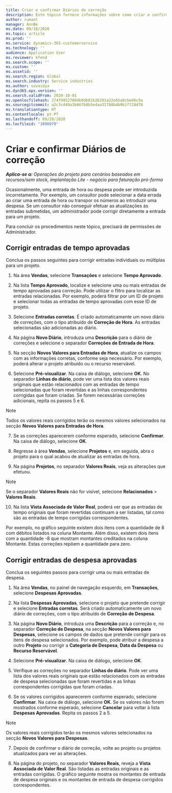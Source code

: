 ```yaml
---
title: Criar e confirmar Diários de correção
description: Este tópico fornece informações sobre como criar e confirmar um diário de correção.
author: rumant
manager: AnnBe
ms.date: 09/18/2020
ms.topic: article
ms.prod: ''
ms.service: dynamics-365-customerservice
ms.technology: ''
audience: Application User
ms.reviewer: kfend
ms.search.scope: ''
ms.custom: ''
ms.assetid: ''
ms.search.region: Global
ms.search.industry: Service industries
ms.author: suvaidya
ms.dyn365.ops.version: ''
ms.search.validFrom: 2020-10-01
ms.openlocfilehash: 274f99527804b0db81b26201a22eb5a8cbe86c9a
ms.sourcegitcommit: a2c3cd49a3b667b8b5edaa31788b4b9b1f728d78
ms.translationtype: HT
ms.contentlocale: pt-PT
ms.lasthandoff: 09/28/2020
ms.locfileid: "3896970"
---
```

# <a name="create-and-confirm-correction-journals"></a>Criar e confirmar Diários de correção

_**Aplica-se a:** Operações do projeto para cenários baseados em recursos/sem stock, implantação Lite - negócio para faturação pró-forma_

Ocasionalmente, uma entrada de hora ou despesa pode ser introduzida incorretamente. Por exemplo, um consultor pode selecionar a data errada ao criar uma entrada de hora ou transpor os números ao introduzir uma despesa. Se um consultor não conseguir efetuar as atualizações às entradas submetidas, um administrador pode corrigir diretamente a entrada para um projeto.

Para concluir os procedimentos neste tópico, precisará de permissões de Administrador.

## <a name="correct-approved-time-entries"></a>Corrigir entradas de tempo aprovadas     

Conclua os passos seguintes para corrigir entradas individuais ou múltiplas para um projeto.

1. Na área **Vendas**, selecione **Transações** e selecione **Tempo Aprovado**. 

2. Na lista **Tempo Aprovado**, localize e selecione uma ou mais entradas de tempo aprovadas para correção. Pode utilizar o filtro para localizar as entradas relacionadas. Por exemplo, poderá filtrar por um ID de projeto e selecionar todas as entradas de tempo aprovadas com esse ID de projeto.

3. Selecione **Entradas corretas**. É criado automaticamente um novo diário de correções, com o tipo atribuído de **Correção de Hora**. As entradas selecionadas são adicionadas ao diário. 

4. Na página **Novo Diário**, introduza uma **Descrição** para o diário de correções e selecione o separador **Correções de Entrada de Hora**.  

5. Na secção **Novos Valores para Entradas de Hora**, atualize os campos com as informações corretas, conforme seja necessário. Por exemplo, poderá alterar o projeto atribuído ou o recurso reservável.

6. Selecione **Pré-visualizar**. Na caixa de diálogo, selecione **OK**. No separador **Linhas do diário**, pode ver uma lista dos valores reais originais que estão relacionados com as entradas de tempo selecionadas que foram revertidas e as linhas correspondentes corrigidas que foram criadas. Se forem necessárias correções adicionais, repita os passos 5 e 6. 

> [!NOTE]
> Todos os valores reais corrigidos terão os mesmos valores selecionados na secção **Novos Valores para Entradas de Hora**.

7. Se as correções aparecerem conforme esperado, selecione **Confirmar**. Na caixa de diálogo, selecione **OK**.

8. Regresse à área **Vendas**, selecione **Projetos** e, em seguida, abra o projeto para o qual acabou de atualizar as entradas de hora. 

9. Na página **Projetos**, no separador **Valores Reais**, veja as alterações que efetuou. 

> [!NOTE]
> Se o separador **Valores Reais** não for visível, selecione **Relacionados** > **Valores Reais**.  

10. Na lista **Vista Associada de Valor Real**, poderá ver que as entradas de tempo originais que foram revertidas continuam a ser listadas, tal como são as entradas de tempo corrigidas correspondentes. 

Por exemplo, no gráfico seguinte existem dois itens com a quantidade de 8 com débitos listados na coluna Montante. Além disso, existem dois itens com a quantidade -8 que mostram montantes creditados na coluna Montante. Estas correções repõem a quantidade para zero.

 
## <a name="correct-approved-expense-entries"></a>Corrigir entradas de despesa aprovadas

Conclua os seguintes passos para corrigir uma ou mais entradas de despesa. 

1. Na área **Vendas**, no painel de navegação esquerdo, em **Transações**, selecione **Despesas Aprovadas**.

2. Na lista **Despesas Aprovadas**, selecione o projeto que pretende corrigir e selecione **Entradas corretas**. Será criado automaticamente um novo diário de correções, com o tipo atribuído de **Correção de Despesa**. 

3. Na página **Novo Diário**, introduza uma **Descrição** para a correção e, no separador **Correção de Despesa**, na secção **Novos Valores para Despesas**, selecione os campos de dados que pretende corrigir para os itens de despesa selecionados. Por exemplo, pode atribuir a despesa a outro **Projeto** ou corrigir a **Categoria de Despesa**, **Data da Despesa** ou **Recurso Reservável**.

4. Selecione **Pré-visualizar**. Na caixa de diálogo, selecione **OK**. 

5. Verifique as correções no separador **Linhas do diário**. Pode ver uma lista dos valores reais originais que estão relacionados com as entradas de despesa selecionadas que foram revertidas e as linhas correspondentes corrigidas que foram criadas.

6. Se os valores corrigidos aparecerem conforme esperado, selecione **Confirmar**. Na caixa de diálogo, selecione **OK**. Se os valores não forem mostrados conforme esperado, selecione **Cancelar** para voltar à lista **Despesas Aprovadas**. Repita os passos 2 a 5. 

> [!NOTE]
> Os valores reais corrigidos terão os mesmos valores selecionados na secção **Novos Valores para Despesas**.

7. Depois de confirmar o diário de correção, volte ao projeto ou projetos atualizados para ver as alterações.  

8. Na página do projeto, no separador **Valores Reais**, reveja a **Vista Associada de Valor Real**. São listadas as entradas originais e as entradas corrigidas. O gráfico seguinte mostra os montantes de entrada de despesa originais e os montantes de entrada de despesa corrigidos correspondentes. 


